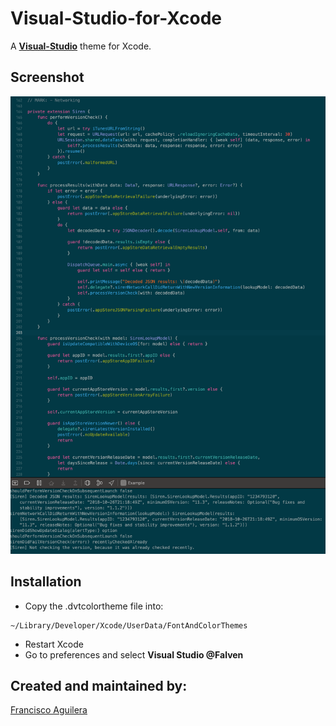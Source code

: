 Visual-Studio-for-Xcode
=======================

A [**Visual-Studio**]() theme for Xcode.

## Screenshot
![Forced Update](https://github.com/ArtSabintsev/Solarized-Dark-for-Xcode/blob/master/solarizedDark.png?raw=true "Visual Studio Screenshot") 

## Installation
- Copy the .dvtcolortheme file into: 
```
~/Library/Developer/Xcode/UserData/FontAndColorThemes
```
- Restart Xcode
- Go to preferences and select **Visual Studio @Falven**

## Created and maintained by:
[Francisco Aguilera](http://www.dapper-apps.com)